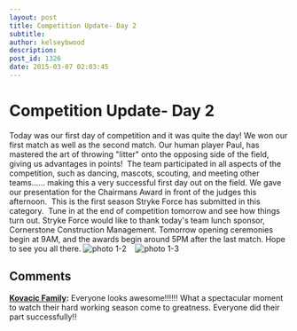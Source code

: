 ```yaml
---
layout: post
title: Competition Update- Day 2
subtitle:
author: kelseybwood
description:
post_id: 1326
date: 2015-03-07 02:03:45
---
```


# Competition Update- Day 2

Today was our first day of competition and it was quite the day! We won our first match as well as the second match. Our human player Paul, has mastered the art of throwing "litter" onto the opposing side of the field, giving us advantages in points!  The team participated in all aspects of the competition, such as dancing, mascots, scouting, and meeting other teams...... making this a very successful first day out on the field. We gave our presentation for the Chairmans Award in front of the judges this afternoon.  This is the first season Stryke Force has submitted in this category.  Tune in at the end of competition tomorrow and see how things turn out. Stryke Force would like to thank today's team lunch sponsor, Cornerstone Construction Management. Tomorrow opening ceremonies begin at 9AM, and the awards begin around 5PM after the last match. Hope to see you all there. ![photo 1-2](/wp-content/uploads/2015/03/photo-1-2-169x300.png)    ![photo 1-3](http://strykeforce.org/wp-content/uploads/2015/03/photo-1-3-169x300.png)

## Comments

**[Kovacic Family](#516 "2015-03-07 04:01:47"):** Everyone looks awesome!!!!!! What a spectacular moment to watch their hard working season come to greatness. Everyone did their part successfully!!
